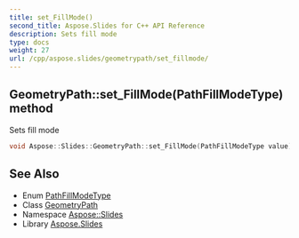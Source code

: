 ```yaml
---
title: set_FillMode()
second_title: Aspose.Slides for C++ API Reference
description: Sets fill mode
type: docs
weight: 27
url: /cpp/aspose.slides/geometrypath/set_fillmode/
---
```

## GeometryPath::set_FillMode(PathFillModeType) method


Sets fill mode

```cpp
void Aspose::Slides::GeometryPath::set_FillMode(PathFillModeType value) override
```

## See Also

* Enum [PathFillModeType](../pathfillmodetype/)
* Class [GeometryPath](./)
* Namespace [Aspose::Slides](../)
* Library [Aspose.Slides](../../)